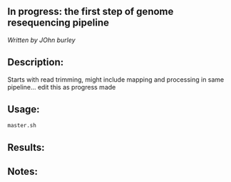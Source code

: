 ## In progress: the first step of genome resequencing pipeline
*Written by JOhn burley*

## Description:
Starts with read trimming, might include mapping and processing in same pipeline... edit this as progress made

## Usage:

```
master.sh
```

## Results:

## Notes:
